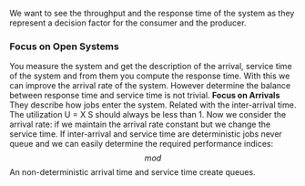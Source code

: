 We want to see the throughput and the response time of the system as they represent a decision factor for the consumer and the producer.
### Focus on Open Systems
You measure the system and get the description of the arrival, service time of the system and from them you compute the response time. With this we can improve the arrival rate of the system. However determine the balance between response time and service time is not trivial. 
**Focus on Arrivals**
They describe how jobs enter the system. Related with the inter-arrival time. The utilization U = X S should always be less than 1. 
Now we consider the arrival rate: if we maintain the arrival rate constant but we change the service time. If inter-arrival and service time are deterministic  jobs never queue and we can easily determine the required performance indices:
$$mod$$
An non-deterministic arrival time and service time create queues. 